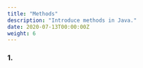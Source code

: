 ```yaml
---
title: "Methods"
description: "Introduce methods in Java."
date: 2020-07-13T00:00:00Z
weight: 6
---
```


### 1. 